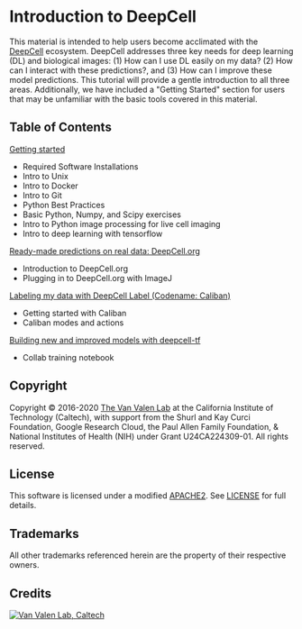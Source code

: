# Introduction to DeepCell

This material is intended to help users become acclimated with the [DeepCell](https://www.deepcell.org/about) ecosystem. DeepCell addresses three key needs for deep learning (DL) and biological images: (1) How can I use DL easily on my data? (2) How can I interact with these predictions?, and (3) How can I improve these model predictions. This tutorial will provide a gentle introduction to all three areas. Additionally, we have included a "Getting Started" section for users that may be unfamiliar with the basic tools covered in this material.

## Table of Contents

[Getting started](./getting_started)

* Required Software Installations
* Intro to Unix
* Intro to Docker
* Intro to Git
* Python Best Practices
* Basic Python, Numpy, and Scipy exercises
* Intro to Python image processing for live cell imaging
* Intro to deep learning with tensorflow

[Ready-made predictions on real data: DeepCell.org](./deepcell_dot_org)

* Introduction to DeepCell.org
* Plugging in to DeepCell.org with ImageJ

[Labeling my data with DeepCell Label (Codename: Caliban)](./data_annotation)

* Getting started with Caliban
* Caliban modes and actions

[Building new and improved models with deepcell-tf](./model_training)

* Collab training notebook


## Copyright

Copyright © 2016-2020 [The Van Valen Lab](http://www.vanvalen.caltech.edu/) at the California Institute of Technology (Caltech), with support from the Shurl and Kay Curci Foundation, Google Research Cloud, the Paul Allen Family Foundation, & National Institutes of Health (NIH) under Grant U24CA224309-01.
All rights reserved.

## License

This software is licensed under a modified [APACHE2](https://github.com/vanvalenlab/intro-to-deepcell/blob/master/LICENSE). See [LICENSE](https://github.com/vanvalenlab/intro-to-deepcell/blob/master/LICENSE) for full details.

## Trademarks

All other trademarks referenced herein are the property of their respective owners.

## Credits

[![Van Valen Lab, Caltech](https://upload.wikimedia.org/wikipedia/commons/7/75/Caltech_Logo.svg)](http://www.vanvalen.caltech.edu/)
